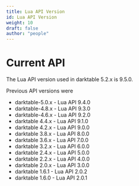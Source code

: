 ```yaml
---
title: Lua API Version
id: Lua API Version
weight: 10
draft: false
author: "people"
---
```


# Current API

The Lua API version used in darktable 5.2.x is 9.5.0.

Previous API versions were

- darktable-5.0.x  -  Lua API 9.4.0
- darktable-4.8.x  -  Lua API 9.3.0
- darktable-4.6.x  -  Lua API 9.2.0
- darktable 4.4.x  -  Lua API 9.1.0
- darktable 4.2.x  -  Lua API 9.0.0
- darktable 3.8.x  -  Lua API 8.0.0
- darktable 3.6.x  -  Lua API 7.0.0
- darktable 3.2.x  -  Lua API 6.0.0
- darktable 2.4.x  -  Lua API 5.0.0
- darktable 2.2.x  -  Lua API 4.0.0
- darktable 2.0.x  -  Lua API 3.0.0
- darktable 1.6.1  -  Lua API 2.0.2
- darktable 1.6.0  -  Lua API 2.0.1

